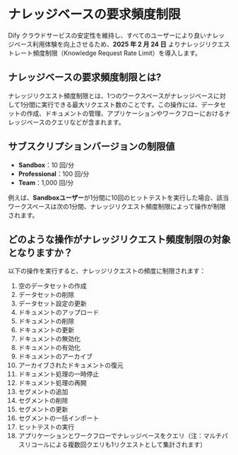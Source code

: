 # ナレッジベースの要求頻度制限

Dify クラウドサービスの安定性を維持し、すべてのユーザーにより良いナレッジベース利用体験を向上させるため、**2025 年 2 月 24 日** よりナレッジリクエストレート頻度制限（Knowledge Request Rate Limit）を導入します。

## ナレッジベースの要求頻度制限とは?

ナレッジリクエスト頻度制限とは、1つのワークスペースがナレッジベースに対して1分間に実行できる最大リクエスト数のことです。この操作には、データセットの作成、ドキュメントの管理、アプリケーションやワークフローにおけるナレッジベースのクエリなどが含まれます。

## サブスクリプションバージョンの制限値

-   **Sandbox**：10 回/分
-   **Professional**：100 回/分
-   **Team**：1,000 回/分

例えば、**Sandboxユーザー**が1分間に10回のヒットテストを実行した場合、該当ワークスペースは次の1分間、ナレッジリクエスト頻度制限によって操作が制限されます。

## どのような操作がナレッジリクエスト頻度制限の対象となりますか？

以下の操作を実行すると、ナレッジリクエストの頻度に制限されます：

1.  空のデータセットの作成
2.  データセットの削除
3.  データセット設定の更新
4.  ドキュメントのアップロード
5.  ドキュメントの削除
6.  ドキュメントの更新
7.  ドキュメントの無効化
8.  ドキュメントの有効化
9.  ドキュメントのアーカイブ
10. アーカイブされたドキュメントの復元
11. ドキュメント処理の一時停止
12. ドキュメント処理の再開
13. セグメントの追加
14. セグメントの削除
15. セグメントの更新
16. セグメントの一括インポート
17. ヒットテストの実行
18. アプリケーションとワークフローでナレッジベースをクエリ（注：マルチパスリコールによる複数回クエリも1リクエストとして集計されます）
